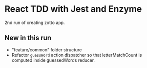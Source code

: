 # React TDD with Jest and Enzyme

2nd run of creating zotto app.

## New in this run

- "feature/common" folder structure
- Refactor `guessWord` action dispatcher so that letterMatchCount is computed inside guessedWords reducer.
